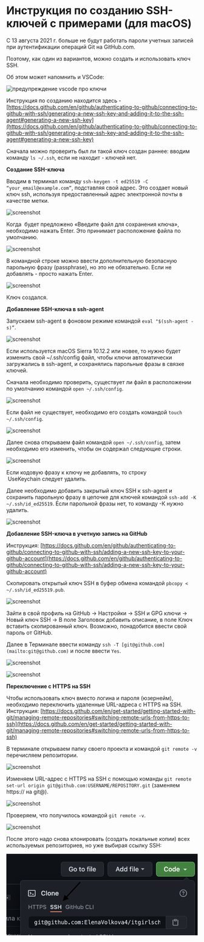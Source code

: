 # Инструкция по созданию SSH-ключей с примерами (для macOS)

С 13 августа 2021 г. больше не будут работать пароли учетных записей при аутентификации операций Git на GitHub.com.

Поэтому, как один из вариантов, можно создать и использовать ключ  SSH.

Об этом может напомнить и VSCode:

![предупреждение vscode про ключи](/pictures/ssh/Untitled.png)


Инструкция по созданию находится здесь - [https://docs.github.com/en/github/authenticating-to-github/connecting-to-github-with-ssh/generating-a-new-ssh-key-and-adding-it-to-the-ssh-agent#generating-a-new-ssh-key](https://docs.github.com/en/github/authenticating-to-github/connecting-to-github-with-ssh/generating-a-new-ssh-key-and-adding-it-to-the-ssh-agent#generating-a-new-ssh-key)

Сначала можно проверить был ли такой ключ создан раннее: вводим команду `ls ~/.ssh`, если не находит - ключей нет.


**Создание SSH-ключа**

Вводим в терминал команду `ssh-keygen -t ed25519 -C “your_email@example.com”`, подставляя свой адрес. Это создает новый ключ ssh, используя предоставленный адрес электронной почты в качестве метки.

![screenshot](/pictures/ssh/Untitled-1.png)

Когда  будет предложено «Введите файл для сохранения ключа», необходимо нажать Enter. Это принимает расположение файла по умолчанию.

![screenshot](/pictures/ssh/Untitled-2.png)

В командной строке можно ввести дополнительную безопасную парольную фразу (passphrase), но это не обязательно. Если не добавлять - просто нажать Enter.

![screenshot](/pictures/ssh/Untitled-3.png)

Ключ создался.

**Добавление SSH-ключа в ssh-agent**

Запускаем ssh-agent в фоновом режиме командой `eval "$(ssh-agent -s)”`.

![screenshot](/pictures/ssh/Untitled-4.png)

Если используется macOS Sierra 10.12.2 или новее, то нужно будет изменить свой ~/.ssh/config файл, чтобы ключи автоматически загружались в ssh-agent, и сохранялись парольные фразы в связке ключей.

Сначала необходимо проверить, существует ли файл в расположении по умолчанию командой `open ~/.ssh/config`.

![screenshot](/pictures/ssh/Untitled-5.png)

Если файл не существует, необходимо его создать командой `touch ~/.ssh/config`.

![screenshot](/pictures/ssh/Untitled-6.png)

Далее снова открываем файл командой `open ~/.ssh/config`, затем необходимо его изменить, чтобы он содержал следующие строки.

![screenshot](/pictures/ssh/Untitled-7.png)

Если кодовую фразу к ключу не добавлять, то строку  UseKeychain следует удалить.

Далее необходимо добавить закрытый ключ SSH к ssh-agent и сохранить парольную фразу в цепочке для ключей командой `ssh-add -K ~/.ssh/id_ed25519`. Если парольной фразы нет, то команду -К нужно удалить.

![screenshot](/pictures/ssh/Untitled-8.png)

**Добавление SSH-ключа в учетную запись на GitHub**

Инструкция: [https://docs.github.com/en/github/authenticating-to-github/connecting-to-github-with-ssh/adding-a-new-ssh-key-to-your-github-account](https://docs.github.com/en/github/authenticating-to-github/connecting-to-github-with-ssh/adding-a-new-ssh-key-to-your-github-account)

Скопировать открытый ключ SSH в буфер обмена командой `pbcopy < ~/.ssh/id_ed25519.pub`.

![screenshot](/pictures/ssh/Untitled-9.png)

Зайти в свой профиль на GitHub -> Настройки -> SSH и GPG ключи -> Новый ключ SSH -> В поле Заголовок добавить описание, в поле Ключ вставить скопированный ключ. Возможно, понадобится ввести свой пароль от GitHub.

Далее в Терминале ввести команду `ssh -T [git@github.com](mailto:git@github.com)` и после ввести `Yes`.

![screenshot](/pictures/ssh/Untitled-10.png)

![screenshot](/pictures/ssh/Untitled-11.png)

**Переключение с HTTPS на SSH**

Чтобы использовать ключ вместо логина и пароля (юзернейм), необходимо переключить удаленные URL-адреса с HTTPS на SSH. Инструкция: [https://docs.github.com/en/get-started/getting-started-with-git/managing-remote-repositories#switching-remote-urls-from-https-to-ssh](https://docs.github.com/en/get-started/getting-started-with-git/managing-remote-repositories#switching-remote-urls-from-https-to-ssh)

В терминале открываем папку своего проекта и командой `git remote -v` перечисляем репозитории.

![screenshot](/pictures/ssh/Untitled-12.png)

Изменяем URL-адрес с HTTPS на SSH с помощью команды `git remote set-url origin git@github.com:USERNAME/REPOSITORY.git` (заменяем https:// на git@).

![screenshot](/pictures/ssh/Untitled-13.png)

Проверяем, что получилось командой `git remote -v`.

![screenshot](/pictures/ssh/Untitled-14.png)

После этого надо снова клонировать (создать локальные копии) всех используемых репозиториев, но уже выбирая ссылку SSH:

![screenshot](/pictures/ssh/1.png)
